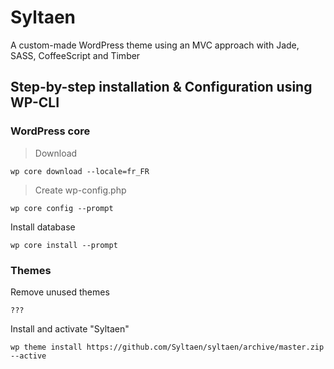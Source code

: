 # Syltaen
A custom-made WordPress theme using an MVC approach with Jade, SASS, CoffeeScript and Timber

## Step-by-step installation & Configuration using WP-CLI
### WordPress core
>Download
```
wp core download --locale=fr_FR
````
>Create wp-config.php
```
wp core config --prompt
```
Install database
```
wp core install --prompt
```

### Themes
Remove unused themes
```
???
```
Install and activate "Syltaen"
```
wp theme install https://github.com/Syltaen/syltaen/archive/master.zip --active
```
